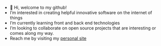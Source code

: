 - 👋 Hi, welcome to my github!
-  I’m interested in creating helpful innovative software on the internet of things
-  I’m currently learning front and back end technologies
-  I’m looking to collaborate on open source projects that are interesting or comes along my way.
-  Reach me by visiting my <a href="https://caesarc6.github.io/Portfolio-2024/" target="_blank">personal site</a>


<!---
caesarc6/caesarc6 is a ✨ special ✨ repository because its `README.md` (this file) appears on your GitHub profile.
You can click the Preview link to take a look at your changes.
--->
